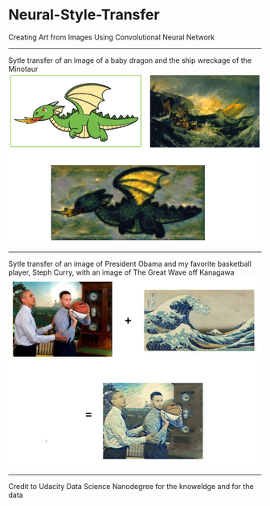 # Neural-Style-Transfer
Creating Art from Images Using Convolutional Neural Network

***
Sytle transfer of an image of a baby dragon and the ship wreckage of the Minotaur
![images1](Neural_style_transfer/result1.jpg)

***
Sytle transfer of an image of President Obama and my favorite basketball player, Steph Curry, with an image of The Great Wave off Kanagawa
![images1](Neural_style_transfer/result2.jpg)

***
Credit to Udacity Data Science Nanodegree for the knoweldge and for the data
